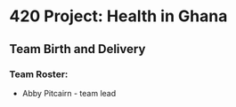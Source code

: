 # 420 Project: Health in Ghana
## Team Birth and Delivery

### Team Roster:
* Abby Pitcairn - team lead
